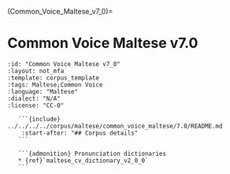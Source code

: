 
(Common_Voice_Maltese_v7_0)=
# Common Voice Maltese v7.0

``````{corpus} Common Voice Maltese v7.0
:id: "Common Voice Maltese v7_0"
:layout: not_mfa
:template: corpus_template
:tags: Maltese;Common Voice
:language: "Maltese"
:dialect: "N/A"
:license: "CC-0"

   ```{include} ../../../../corpus/maltese/common_voice_maltese/7.0/README.md
    :start-after: "## Corpus details"
   ```

   ```{admonition} Pronunciation dictionaries
   * {ref}`maltese_cv_dictionary_v2_0_0`
   ```
``````
